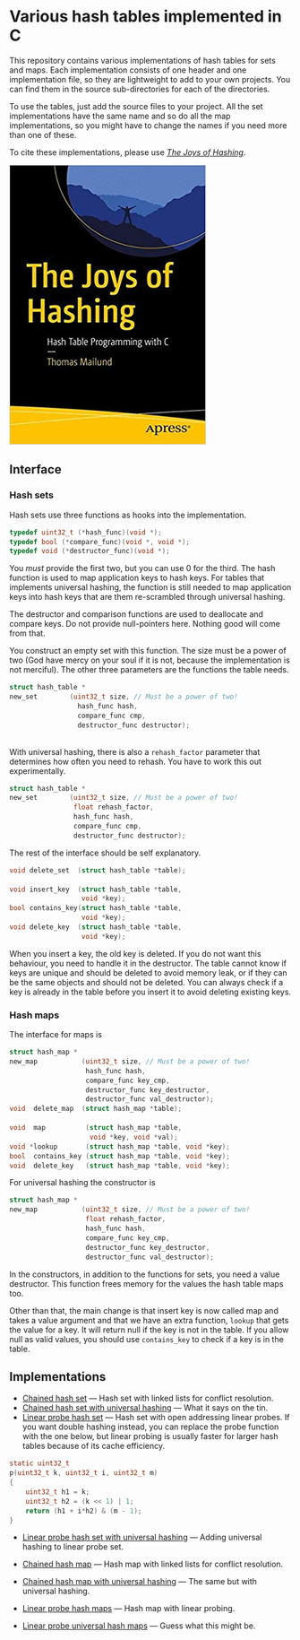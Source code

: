 # Various hash tables implemented in C

This repository contains various implementations of hash tables for sets and maps. Each implementation consists of one header and one implementation file, so they are lightweight to add to your own projects. You can find them in the source sub-directories for each of the directories.

To use the tables, just add the source files to your project. All the set implementations have the same name and so do all the map implementations, so you might have to change the names if you need more than one of these.

To cite these implementations, please use [*The Joys of Hashing*](https://amzn.to/2pngZQ0).

![](joys-of-hashing.jpg)

## Interface

### Hash sets

Hash sets use three functions as hooks into the implementation.

```c
typedef uint32_t (*hash_func)(void *);
typedef bool (*compare_func)(void *, void *);
typedef void (*destructor_func)(void *);
```

You *must* provide the first two, but you can use 0 for the third. The hash function is used to map application keys to hash keys. For tables that implements universal hashing, the function is still needed to map application keys into hash keys that are them re-scrambled through universal hashing.

The destructor and comparison functions are used to deallocate and compare keys. Do not provide null-pointers here. Nothing good will come from that.

You construct an empty set with this function. The size must be a power of two (God have mercy on your soul if it is not, because the implementation is not merciful). The other three parameters are the functions the table needs.

```c
struct hash_table *
new_set        (uint32_t size, // Must be a power of two!
                 hash_func hash,
                 compare_func cmp,
                 destructor_func destructor);
                    
```

With universal hashing, there is also a `rehash_factor` parameter that determines how often you need to rehash. You have to work this out experimentally.

```c
struct hash_table *
new_set        (uint32_t size, // Must be a power of two!
                float rehash_factor,
                hash_func hash,
                compare_func cmp,
                destructor_func destructor);
```
                
The rest of the interface should be self explanatory.
                
```c
void delete_set  (struct hash_table *table);

void insert_key  (struct hash_table *table,
                  void *key);
bool contains_key(struct hash_table *table,
                  void *key);
void delete_key  (struct hash_table *table,
                  void *key);
```

When you insert a key, the old key is deleted. If you do not want this behaviour, you need to handle it in the destructor. The table cannot know if keys are unique and should be deleted to avoid memory leak, or if they can be the same objects and should not be deleted. You can always check if a key is already in the table before you insert it to avoid deleting existing keys.

### Hash maps

The interface for maps is

```c
struct hash_map *
new_map           (uint32_t size, // Must be a power of two!
                   hash_func hash,
                   compare_func key_cmp,
                   destructor_func key_destructor,
                   destructor_func val_destructor);
void  delete_map  (struct hash_map *table);

void  map          (struct hash_map *table,
                    void *key, void *val);
void *lookup       (struct hash_map *table, void *key);
bool  contains_key (struct hash_map *table, void *key);
void  delete_key   (struct hash_map *table, void *key);
```

For universal hashing the constructor is

```c
struct hash_map *
new_map           (uint32_t size, // Must be a power of two!
                   float rehash_factor,
                   hash_func hash,
                   compare_func key_cmp,
                   destructor_func key_destructor,
                   destructor_func val_destructor);
```

In the constructors, in addition to the functions for sets, you need a value destructor. This function frees memory for the values the hash table maps too.

Other than that, the main change is that insert key is now called map and takes a value argument and that we have an extra function, `lookup` that gets the value for a key. It will return null if the key is not in the table. If you allow null as valid values, you should use `contains_key` to check if a key is in the table.

## Implementations

* [Chained hash set](ChainedHashSet/source) — Hash set with linked lists for conflict resolution.
* [Chained hash set with universal hashing](ChainedUniversalHashSet/source) — What it says on the tin.
* [Linear probe hash set](LinearProbeHashSet/source) — Hash set with open addressing linear probes. If you want double hashing instead, you can replace the probe function with the one below, but linear probing is usually faster for larger hash tables because of its cache efficiency.

```c
static uint32_t
p(uint32_t k, uint32_t i, uint32_t m)
{
    uint32_t h1 = k;
    uint32_t h2 = (k << 1) | 1;
    return (h1 + i*h2) & (m - 1);
}
```

* [Linear probe hash set with universal hashing](LinearProbeUniversalHashSet/source) — Adding universal hashing to linear probe set.

* [Chained hash map](ChainedHashMap/source) — Hash map with linked lists for conflict resolution.
* [Chained hash map with universal hashing](ChainedUniversalHashMap/source) — The same but with universal hashing.
* [Linear probe hash maps](LinearProbeUniversalHashMap/source) — Hash map with linear probing.
* [Linear probe universal hash maps](LinearProbeUniversalHashMap/source) — Guess what this might be.

